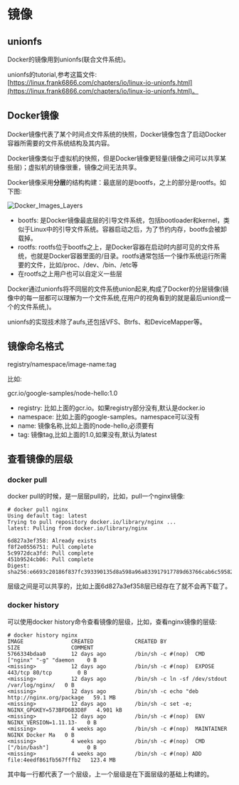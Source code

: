 # 镜像
## unionfs
Docker的镜像用到unionfs(联合文件系统)。 

unionfs的tutorial,参考这篇文件: [https://linux.frank6866.com/chapters/io/linux-io-unionfs.html](https://linux.frank6866.com/chapters/io/linux-io-unionfs.html)。

## Docker镜像
Docker镜像代表了某个时间点文件系统的快照，Docker镜像包含了启动Docker容器所需要的文件系统结构及其内容。  

Docker镜像类似于虚拟机的快照，但是Docker镜像更轻量(镜像之间可以共享某些层)；虚拟机的镜像很重，镜像之间无法共享。  

Docker镜像采用**分层**的结构构建：最底层的是bootfs，之上的部分是rootfs。如下图:  

![Docker_Images_Layers](resources/Docker_Images_Layers.png)

* bootfs: 是Docker镜像最底层的引导文件系统，包括bootloader和kernel，类似于Linux中的引导文件系统。容器启动之后，为了节约内存，bootfs会被卸载掉。
* rootfs: rootfs位于bootfs之上，是Docker容器在启动时内部可见的文件系统，也就是Docker容器里面的/目录。rootfs通常包括一个操作系统运行所需要的文件，比如/proc、/dev、/bin、/etc等
* 在rootfs之上用户也可以自定义一些层

Docker通过unionfs将不同层的文件系统union起来,构成了Docker的分层镜像(镜像中的每一层都可以理解为一个文件系统,在用户的视角看到的就是最后union成一个的文件系统,)。

unionfs的实现技术除了aufs,还包括VFS、Btrfs、和DeviceMapper等。


## 镜像命名格式
registry/namespace/image-name:tag

比如:

gcr.io/google-samples/node-hello:1.0

* registry: 比如上面的gcr.io。如果registry部分没有,默认是docker.io
* namespace: 比如上面的google-samples。namespace可以没有
* name: 镜像名称,比如上面的node-hello,必须要有
* tag: 镜像tag,比如上面的1.0,如果没有,默认为latest


## 查看镜像的层级
### docker pull
docker pull的时候，是一层层pull的，比如，pull一个nginx镜像:  

```
# docker pull nginx
Using default tag: latest
Trying to pull repository docker.io/library/nginx ...
latest: Pulling from docker.io/library/nginx

6d827a3ef358: Already exists
f8f2e0556751: Pull complete
5c9972dca3fd: Pull complete
451b9524cb06: Pull complete
Digest: sha256:e6693c20186f837fc393390135d8a598a96a833917917789d63766cab6c59582
```

层级之间是可以共享的，比如上面6d827a3ef358层已经存在了就不会再下载了。  


### docker history
可以使用docker history命令查看镜像的层级，比如，查看nginx镜像的层级:  

```
# docker history nginx
IMAGE               CREATED             CREATED BY                                      SIZE                COMMENT
5766334bdaa0        12 days ago         /bin/sh -c #(nop)  CMD ["nginx" "-g" "daemon    0 B
<missing>           12 days ago         /bin/sh -c #(nop)  EXPOSE 443/tcp 80/tcp        0 B
<missing>           12 days ago         /bin/sh -c ln -sf /dev/stdout /var/log/nginx/   0 B
<missing>           12 days ago         /bin/sh -c echo "deb http://nginx.org/package   59.1 MB
<missing>           12 days ago         /bin/sh -c set -e;  NGINX_GPGKEY=573BFD6B3D8F   4.901 kB
<missing>           12 days ago         /bin/sh -c #(nop)  ENV NGINX_VERSION=1.11.13-   0 B
<missing>           4 weeks ago         /bin/sh -c #(nop)  MAINTAINER NGINX Docker Ma   0 B
<missing>           4 weeks ago         /bin/sh -c #(nop)  CMD ["/bin/bash"]            0 B
<missing>           4 weeks ago         /bin/sh -c #(nop) ADD file:4eedf861fb567fffb2   123.4 MB
```

其中每一行都代表了一个层级，上一个层级是在下面层级的基础上构建的。  













